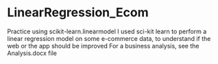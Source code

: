 # LinearRegression_Ecom
Practice using scikit-learn.linearmodel
I used sci-kit learn to perform a linear regression model on some e-commerce data, to understand if the web or the app should be improved
For a business analysis, see the Analysis.docx file
